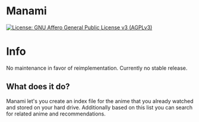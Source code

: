 # Manami

[![License: GNU Affero General Public License v3 (AGPLv3)](https://img.shields.io/badge/license-AGPLv3-blue.svg)](http://www.gnu.org/licenses/agpl-3.0.de.html)

# Info
No maintenance in favor of reimplementation. Currently no stable release.

## What does it do?
Manami let's you create an index file for the anime that you already watched and stored on your hard drive. Additionally based on this list you can search for related anime and recommendations.